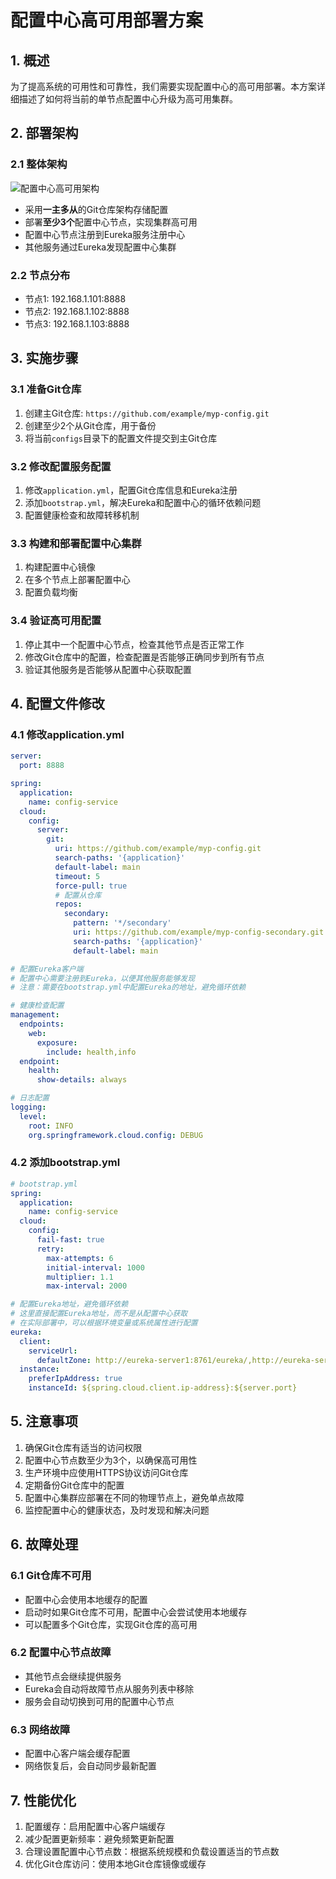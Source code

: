 # 配置中心高可用部署方案

## 1. 概述

为了提高系统的可用性和可靠性，我们需要实现配置中心的高可用部署。本方案详细描述了如何将当前的单节点配置中心升级为高可用集群。

## 2. 部署架构

### 2.1 整体架构

![配置中心高可用架构](https://example.com/config-center-ha-architecture.png)

- 采用**一主多从**的Git仓库架构存储配置
- 部署**至少3个**配置中心节点，实现集群高可用
- 配置中心节点注册到Eureka服务注册中心
- 其他服务通过Eureka发现配置中心集群

### 2.2 节点分布

- 节点1: 192.168.1.101:8888
- 节点2: 192.168.1.102:8888
- 节点3: 192.168.1.103:8888

## 3. 实施步骤

### 3.1 准备Git仓库

1. 创建主Git仓库: `https://github.com/example/myp-config.git`
2. 创建至少2个从Git仓库，用于备份
3. 将当前`configs`目录下的配置文件提交到主Git仓库

### 3.2 修改配置服务配置

1. 修改`application.yml`，配置Git仓库信息和Eureka注册
2. 添加`bootstrap.yml`，解决Eureka和配置中心的循环依赖问题
3. 配置健康检查和故障转移机制

### 3.3 构建和部署配置中心集群

1. 构建配置中心镜像
2. 在多个节点上部署配置中心
3. 配置负载均衡

### 3.4 验证高可用配置

1. 停止其中一个配置中心节点，检查其他节点是否正常工作
2. 修改Git仓库中的配置，检查配置是否能够正确同步到所有节点
3. 验证其他服务是否能够从配置中心获取配置

## 4. 配置文件修改

### 4.1 修改application.yml

```yaml
server:
  port: 8888

spring:
  application:
    name: config-service
  cloud:
    config:
      server:
        git:
          uri: https://github.com/example/myp-config.git
          search-paths: '{application}'
          default-label: main
          timeout: 5
          force-pull: true
          # 配置从仓库
          repos:
            secondary:
              pattern: '*/secondary'
              uri: https://github.com/example/myp-config-secondary.git
              search-paths: '{application}'
              default-label: main

# 配置Eureka客户端
# 配置中心需要注册到Eureka，以便其他服务能够发现
# 注意：需要在bootstrap.yml中配置Eureka的地址，避免循环依赖

# 健康检查配置
management:
  endpoints:
    web:
      exposure:
        include: health,info
  endpoint:
    health:
      show-details: always

# 日志配置
logging:
  level:
    root: INFO
    org.springframework.cloud.config: DEBUG
```

### 4.2 添加bootstrap.yml

```yaml
# bootstrap.yml
spring:
  application:
    name: config-service
  cloud:
    config:
      fail-fast: true
      retry:
        max-attempts: 6
        initial-interval: 1000
        multiplier: 1.1
        max-interval: 2000

# 配置Eureka地址，避免循环依赖
# 这里直接配置Eureka地址，而不是从配置中心获取
# 在实际部署中，可以根据环境变量或系统属性进行配置
eureka:
  client:
    serviceUrl:
      defaultZone: http://eureka-server1:8761/eureka/,http://eureka-server2:8762/eureka/
  instance:
    preferIpAddress: true
    instanceId: ${spring.cloud.client.ip-address}:${server.port}
```

## 5. 注意事项

1. 确保Git仓库有适当的访问权限
2. 配置中心节点数至少为3个，以确保高可用性
3. 生产环境中应使用HTTPS协议访问Git仓库
4. 定期备份Git仓库中的配置
5. 配置中心集群应部署在不同的物理节点上，避免单点故障
6. 监控配置中心的健康状态，及时发现和解决问题

## 6. 故障处理

### 6.1 Git仓库不可用

- 配置中心会使用本地缓存的配置
- 启动时如果Git仓库不可用，配置中心会尝试使用本地缓存
- 可以配置多个Git仓库，实现Git仓库的高可用

### 6.2 配置中心节点故障

- 其他节点会继续提供服务
- Eureka会自动将故障节点从服务列表中移除
- 服务会自动切换到可用的配置中心节点

### 6.3 网络故障

- 配置中心客户端会缓存配置
- 网络恢复后，会自动同步最新配置

## 7. 性能优化

1. 配置缓存：启用配置中心客户端缓存
2. 减少配置更新频率：避免频繁更新配置
3. 合理设置配置中心节点数：根据系统规模和负载设置适当的节点数
4. 优化Git仓库访问：使用本地Git仓库镜像或缓存